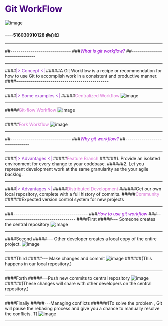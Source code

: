 # **<font color=#4B0082>Git WorkFlow</font>**
![image](https://wac-cdn.atlassian.com/dam/jcr:25d06843-2468-4e00-8ae7-11d4164f8995/hero.svg?cdnVersion=ht)

####       ----516030910128 余心如
---

##------------------------------
###<font color=#9400D3>*What is git workflow?*</font>
##------------------------------

----

####<font color=#9932CC>|> Concept <|</font>
#####A Git Workflow is a recipe or recommendation for how to use Git to accomplish work in a consistent and productive manner. 
####----------------------------------------------

---
####<font color=#9932CC>|> Some examples <|</font>
#####<font color=DA70D6>Centralized Workflow</font>
![image](https://dn-coding-net-production-pp.qbox.me/feebbee4-43de-487d-bedb-cc12a1e7c91e.png)

---
#####<font color=#DA70D6>Git-flow Workflow</font>
![image](https://dn-coding-net-production-pp.qbox.me/b84291d9-e16d-4af0-9149-2ae6faeea134.png)

---
#####<font color =#DA70D6>Fork Workflow</font>
![image](https://dn-coding-net-production-pp.qbox.me/0d3c05db-1ee9-430b-973e-f370ccd0b97e.png)

---
##------------------------------
###<font color=#9400D3>*Why git workflow?*</font>
##------------------------------

---
####<font color=9932CC>|> Advantages <|</font>
#####<font color=DA70D6>Feature Branch</font>
######*1*. Provide an isolated environment for every change to your codebase. 
######*2*. Let you represent development work at the same granularity as the your agile backlog. 

---
####<font color=9932CC>|> Advantages <|</font>
#####<font color=DA70D6>Distributed Development</font>
######Get our own local repository, complete with a full history of commits.
#####<font color=DA70D6>Community</font>
######Expected version control system for new projects

---
###-------------------------------------
###<font color=#9400D3>*How to use git workflow*</font>
###-------------------------------------
####First
#####--- Someone creates the central repository
![image](https://segmentfault.com/image?src=http://static.ixirong.com/pic/gitflow/git-workflow-svn-initialize.png&objectId=1190000002918123&token=87ea7a312eea3ac60744ef5997f686c7)

---
####Second
#####--- Other developer creates a local copy of the entire project.
![image](https://segmentfault.com/image?src=http://static.ixirong.com/pic/gitflow/git-workflow-svn-clone.png&objectId=1190000002918123&token=74230960454bff61cc38e28016dde2c4)  

---
####Third
#####--- Make changes and commit
![image](https://segmentfault.com/image?src=http://static.ixirong.com/pic/gitflow/git-workflow-svn-1.png&objectId=1190000002918123&token=318dfc4b7192333b4d04457a8dd58de3)
######(This happens in our local repository.)

---
####Forth
#####---Push new commits to central repository
![image](https://segmentfault.com/image?src=http://static.ixirong.com/pic/gitflow/git-workflow-svn-3.png&objectId=1190000002918123&token=093a21ecc0bdbebb13f61585151f72a7)
######(These changes will share with other developers on the central repository.)

---
####Finally
#####---Managing conflicts
######(To solve the problem , Git will pause the rebasing process and give you a chance to manually resolve the conflicts. T)
![image](https://segmentfault.com/image?src=http://static.ixirong.com/pic/gitflow/git-workflow-svn-8.png&objectId=1190000002918123&token=e9fff79b5189565698de39b45d42551d)

---
